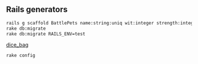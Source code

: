 ## Rails generators

```bash
rails g scaffold BattlePets name:string:uniq wit:integer strength:integer agility:integer senses:integer
rake db:migrate
rake db:migrate RAILS_ENV=test
```

[dice_bag](https://github.com/mdsol/dice_bag)

```
rake config
```


